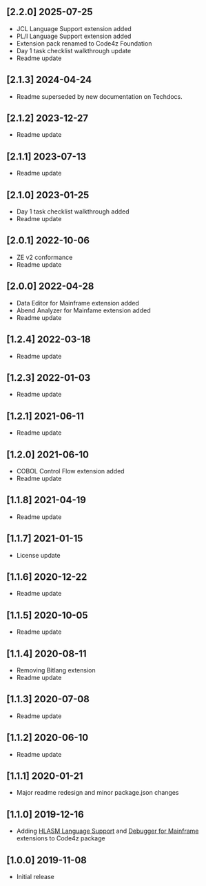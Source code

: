 ## [2.2.0] 2025-07-25

- JCL Language Support extension added
- PL/I Language Support extension added
- Extension pack renamed to Code4z Foundation
- Day 1 task checklist walkthrough update
- Readme update

## [2.1.3] 2024-04-24

- Readme superseded by new documentation on Techdocs.

## [2.1.2] 2023-12-27

- Readme update

## [2.1.1] 2023-07-13

- Readme update

## [2.1.0] 2023-01-25

- Day 1 task checklist walkthrough added
- Readme update

## [2.0.1] 2022-10-06

- ZE v2 conformance
- Readme update

## [2.0.0] 2022-04-28

- Data Editor for Mainframe extension added
- Abend Analyzer for Mainfame extension added
- Readme update

## [1.2.4] 2022-03-18

- Readme update

## [1.2.3] 2022-01-03

- Readme update

## [1.2.1] 2021-06-11

- Readme update

## [1.2.0] 2021-06-10

- COBOL Control Flow extension added
- Readme update

## [1.1.8] 2021-04-19

- Readme update

## [1.1.7] 2021-01-15

- License update

## [1.1.6] 2020-12-22

- Readme update

## [1.1.5] 2020-10-05

- Readme update

## [1.1.4] 2020-08-11

- Removing Bitlang extension
- Readme update

## [1.1.3] 2020-07-08

- Readme update

## [1.1.2] 2020-06-10

- Readme update

## [1.1.1] 2020-01-21

- Major readme redesign and minor package.json changes

## [1.1.0] 2019-12-16

- Adding [HLASM Language Support](https://marketplace.visualstudio.com/items?itemName=broadcomMFD.hlasm-language-support)  and [Debugger for Mainframe](https://marketplace.visualstudio.com/items?itemName=broadcomMFD.debugger-for-mainframe) extensions to Code4z package

## [1.0.0] 2019-11-08

- Initial release
